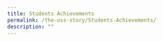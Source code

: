 ```yaml
---
title: Students Achievements
permalink: /the-oss-story/Students-Achievements/
description: ""
---
```

